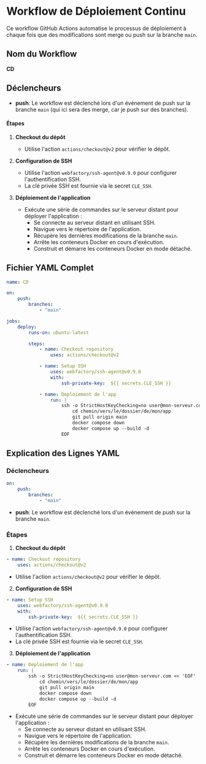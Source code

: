 # Workflow de Déploiement Continu

Ce workflow GitHub Actions automatise le processus de déploiement à chaque fois que des modifications sont merge ou push sur la branche `main`.

## Nom du Workflow
**CD**

## Déclencheurs
- **push**: Le workflow est déclenché lors d'un événement de push sur la branche `main` (qui ici sera des merge, car je push sur des branches).



#### Étapes

1. **Checkout du dépôt**
    - Utilise l'action `actions/checkout@v2` pour vérifier le dépôt.

2. **Configuration de SSH**
    - Utilise l'action `webfactory/ssh-agent@v0.9.0` pour configurer l'authentification SSH.
    - La clé privée SSH est fournie via le secret `CLE_SSH`.

3. **Déploiement de l'application**
    - Exécute une série de commandes sur le serveur distant pour déployer l'application :
      - Se connecte au serveur distant en utilisant SSH.
      - Navigue vers le répertoire de l'application.
      - Récupère les dernières modifications de la branche `main`.
      - Arrête les conteneurs Docker en cours d'exécution.
      - Construit et démarre les conteneurs Docker en mode détaché.
    
## Fichier YAML Complet
    
```yaml
name: CD

on:
    push: 
        branches:
            - "main" 

jobs:
    deploy:
        runs-on: ubuntu-latest

        steps:
            - name: Checkout repository
                uses: actions/checkout@v2 

            - name: Setup SSH
                uses: webfactory/ssh-agent@v0.9.0 
                with:
                    ssh-private-key:  ${{ secrets.CLE_SSH }}

            - name: Deploiement de l'app
                run: |
                    ssh -o StrictHostKeyChecking=no user@mon-serveur.com << 'EOF'
                        cd chemin/vers/le/dossier/de/mon/app
                        git pull origin main
                        docker compose down
                        docker compose up --build -d 
                    EOF
```
    
## Explication des Lignes YAML

### Déclencheurs

```yaml
on:
    push: 
        branches:
            - "main" 
```
- **push**: Le workflow est déclenché lors d'un événement de push sur la branche `main`.

### Étapes

1. **Checkout du dépôt**

```yaml
- name: Checkout repository
    uses: actions/checkout@v2 
```
- Utilise l'action `actions/checkout@v2` pour vérifier le dépôt.

2. **Configuration de SSH**

```yaml
- name: Setup SSH
    uses: webfactory/ssh-agent@v0.9.0 
    with:
        ssh-private-key:  ${{ secrets.CLE_SSH }}
```
- Utilise l'action `webfactory/ssh-agent@v0.9.0` pour configurer l'authentification SSH.
- La clé privée SSH est fournie via le secret `CLE_SSH`.

3. **Déploiement de l'application**

```yaml
- name: Deploiement de l'app
    run: |
        ssh -o StrictHostKeyChecking=no user@mon-serveur.com << 'EOF'
            cd chemin/vers/le/dossier/de/mon/app
            git pull origin main
            docker compose down
            docker compose up --build -d 
        EOF
```
- Exécute une série de commandes sur le serveur distant pour déployer l'application :
    - Se connecte au serveur distant en utilisant SSH.
    - Navigue vers le répertoire de l'application.
    - Récupère les dernières modifications de la branche `main`.
    - Arrête les conteneurs Docker en cours d'exécution.
    - Construit et démarre les conteneurs Docker en mode détaché.
    





















































































